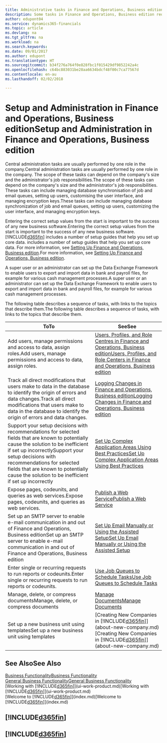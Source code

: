 ```yaml
---
title: Administrative tasks in Finance and Operations, Business edition | Microsoft Docs
description: Some tasks in Finance and Operations, Business edition requires central administration and setup. See what they are and learn what to do.
author: edupont04
ms.service: dynamics365-financials
ms.topic: article
ms.devlang: na
ms.tgt_pltfrm: na
ms.workload: na
ms.search.keywords: 
ms.date: 09/01/2017
ms.author: edupont
ms.translationtype: HT
ms.sourcegitcommit: b34f276a764f0e828fbc1f015429df9852242a4c
ms.openlocfilehash: c64bc883031be28aa6634bdcf48f00c7ca77567d
ms.contentlocale: en-au
ms.lasthandoff: 02/02/2018

---
```

# <a name="setup-and-administration-in-finance-and-operations-business-edition"></a><span data-ttu-id="9ad3e-104">Setup and Administration in Finance and Operations, Business edition</span><span class="sxs-lookup"><span data-stu-id="9ad3e-104">Setup and Administration in Finance and Operations, Business edition</span></span>
<span data-ttu-id="9ad3e-105">Central administration tasks are usually performed by one role in the company.</span><span class="sxs-lookup"><span data-stu-id="9ad3e-105">Central administration tasks are usually performed by one role in the company.</span></span> <span data-ttu-id="9ad3e-106">The scope of these tasks can depend on the company's size and the administrator's job responsibilities.</span><span class="sxs-lookup"><span data-stu-id="9ad3e-106">The scope of these tasks can depend on the company's size and the administrator's job responsibilities.</span></span> <span data-ttu-id="9ad3e-107">These tasks can include managing database synchronisation of job and email queues, setting up users, customising the user interface, and managing encryption keys.</span><span class="sxs-lookup"><span data-stu-id="9ad3e-107">These tasks can include managing database synchronization of job and email queues, setting up users, customizing the user interface, and managing encryption keys.</span></span>  

<span data-ttu-id="9ad3e-108">Entering the correct setup values from the start is important to the success of any new business software.</span><span class="sxs-lookup"><span data-stu-id="9ad3e-108">Entering the correct setup values from the start is important to the success of any new business software.</span></span> [!INCLUDE[d365fin](includes/d365fin_md.md)]<span data-ttu-id="9ad3e-109"> includes a number of setup guides that help you set up core data.</span><span class="sxs-lookup"><span data-stu-id="9ad3e-109"> includes a number of setup guides that help you set up core data.</span></span> <span data-ttu-id="9ad3e-110">For more information, see [Setting Up Finance and Operations, Business edition](setup.md).</span><span class="sxs-lookup"><span data-stu-id="9ad3e-110">For more information, see [Setting Up Finance and Operations, Business edition](setup.md).</span></span>

<!--Whether you use [!INCLUDE[rim](../../includes/rim_md.md)] to implement setup values or you manually enter them in the new company, you can support your setup decisions with some general recommendations for selected setup fields that are known to potentially cause the solution to be inefficient if defined incorrectly.-->  

<span data-ttu-id="9ad3e-111">A super user or an administrator can set up the Data Exchange Framework to enable users to export and import data in bank and payroll files, for example for various cash management processes.</span><span class="sxs-lookup"><span data-stu-id="9ad3e-111">A super user or an administrator can set up the Data Exchange Framework to enable users to export and import data in bank and payroll files, for example for various cash management processes.</span></span>  

<span data-ttu-id="9ad3e-112">The following table describes a sequence of tasks, with links to the topics that describe them.</span><span class="sxs-lookup"><span data-stu-id="9ad3e-112">The following table describes a sequence of tasks, with links to the topics that describe them.</span></span>   

|<span data-ttu-id="9ad3e-113">**To**</span><span class="sxs-lookup"><span data-stu-id="9ad3e-113">**To**</span></span>|<span data-ttu-id="9ad3e-114">**See**</span><span class="sxs-lookup"><span data-stu-id="9ad3e-114">**See**</span></span>|  
|------------|-------------|  
|<span data-ttu-id="9ad3e-115">Add users, manage permissions and access to data, assign roles.</span><span class="sxs-lookup"><span data-stu-id="9ad3e-115">Add users, manage permissions and access to data, assign roles.</span></span>|[<span data-ttu-id="9ad3e-116">Users, Profiles, and Role Centres in Finance and Operations, Business edition</span><span class="sxs-lookup"><span data-stu-id="9ad3e-116">Users, Profiles, and Role Centers in Finance and Operations, Business edition</span></span>](admin-users-profiles-roles.md)|  
|<span data-ttu-id="9ad3e-117">Track all direct modifications that users make to data in the database to identify the origin of errors and data changes.</span><span class="sxs-lookup"><span data-stu-id="9ad3e-117">Track all direct modifications that users make to data in the database to identify the origin of errors and data changes.</span></span>|[<span data-ttu-id="9ad3e-118">Logging Changes in Finance and Operations, Business edition</span><span class="sxs-lookup"><span data-stu-id="9ad3e-118">Logging Changes in Finance and Operations, Business edition</span></span>](across-log-changes.md)|  
|<span data-ttu-id="9ad3e-119">Support your setup decisions with recommendations for selected fields that are known to potentially cause the solution to be inefficient if set up incorrectly</span><span class="sxs-lookup"><span data-stu-id="9ad3e-119">Support your setup decisions with recommendations for selected fields that are known to potentially cause the solution to be inefficient if set up incorrectly</span></span>|[<span data-ttu-id="9ad3e-120">Set Up Complex Application Areas Using Best Practices</span><span class="sxs-lookup"><span data-stu-id="9ad3e-120">Set Up Complex Application Areas Using Best Practices</span></span>](set-up-complex-application-areas-using-best-practices.md)|  
|<span data-ttu-id="9ad3e-121">Expose pages, codeunits, and queries as web services.</span><span class="sxs-lookup"><span data-stu-id="9ad3e-121">Expose pages, codeunits, and queries as web services.</span></span>|[<span data-ttu-id="9ad3e-122">Publish a Web Service</span><span class="sxs-lookup"><span data-stu-id="9ad3e-122">Publish a Web Service</span></span>](across-how-publish-web-service.md)|  
|<span data-ttu-id="9ad3e-123">Set up an SMTP server to enable e-mail communication in and out of Finance and Operations, Business edition</span><span class="sxs-lookup"><span data-stu-id="9ad3e-123">Set up an SMTP server to enable e-mail communication in and out of Finance and Operations, Business edition</span></span>| [<span data-ttu-id="9ad3e-124">Set Up Email Manually or Using the Assisted Setup</span><span class="sxs-lookup"><span data-stu-id="9ad3e-124">Set Up Email Manually or Using the Assisted Setup</span></span>](madeira-how-setup-email.md)|  
|<span data-ttu-id="9ad3e-125">Enter single or recurring requests to run reports or codeunits.</span><span class="sxs-lookup"><span data-stu-id="9ad3e-125">Enter single or recurring requests to run reports or codeunits.</span></span>|[<span data-ttu-id="9ad3e-126">Use Job Queues to Schedule Tasks</span><span class="sxs-lookup"><span data-stu-id="9ad3e-126">Use Job Queues to Schedule Tasks</span></span>](admin-job-queues-schedule-tasks.md)|  
|<span data-ttu-id="9ad3e-127">Manage, delete, or compress documents</span><span class="sxs-lookup"><span data-stu-id="9ad3e-127">Manage, delete, or compress documents</span></span>|[<span data-ttu-id="9ad3e-128">Manage Documents</span><span class="sxs-lookup"><span data-stu-id="9ad3e-128">Manage Documents</span></span>](admin-manage-documents.md)|  
|<span data-ttu-id="9ad3e-129">Set up a new business unit using templates</span><span class="sxs-lookup"><span data-stu-id="9ad3e-129">Set up a new business unit using templates</span></span>|<span data-ttu-id="9ad3e-130">[Creating New Companies in [!INCLUDE[d365fin](includes/d365fin_md.md)]](about-new-company.md)</span><span class="sxs-lookup"><span data-stu-id="9ad3e-130">[Creating New Companies in [!INCLUDE[d365fin](includes/d365fin_md.md)]](about-new-company.md)</span></span>|  

## <a name="see-also"></a><span data-ttu-id="9ad3e-131">See Also</span><span class="sxs-lookup"><span data-stu-id="9ad3e-131">See Also</span></span>
[<span data-ttu-id="9ad3e-132">Business Functionality</span><span class="sxs-lookup"><span data-stu-id="9ad3e-132">Business Functionality</span></span>](madeira-business-functionality.md)  
[<span data-ttu-id="9ad3e-133">General Business Functionality</span><span class="sxs-lookup"><span data-stu-id="9ad3e-133">General Business Functionality</span></span>](ui-across-business-areas.md)  
<span data-ttu-id="9ad3e-134">[Working with [!INCLUDE[d365fin](includes/d365fin_md.md)]](ui-work-product.md)</span><span class="sxs-lookup"><span data-stu-id="9ad3e-134">[Working with [!INCLUDE[d365fin](includes/d365fin_md.md)]](ui-work-product.md)</span></span>  
<span data-ttu-id="9ad3e-135">[Welcome to [!INCLUDE[d365fin](includes/d365fin_md.md)]](index.md)</span><span class="sxs-lookup"><span data-stu-id="9ad3e-135">[Welcome to [!INCLUDE[d365fin](includes/d365fin_md.md)]](index.md)</span></span>  

## [!INCLUDE[d365fin](includes/free_trial_md.md)]  
## [!INCLUDE[d365fin](includes/training_link_md.md)]

